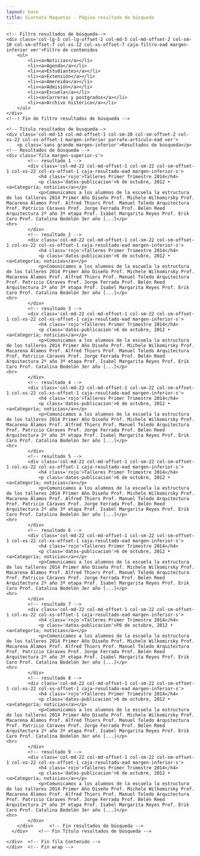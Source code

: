 ```yaml
---
layout: base
title: Giornata Maquetas - Página resultado de búsqueda
---
```



<div class='col-lg-24'>
	<div class='wrap'>
    	<div class='fila margen-inferior'>
         	<div class='col-lg-5 col-lg-offset-2 col-md-6 col-md-offset-2 col-sm-12 col-sm-offset-1 col-xs-21 col-xs-offset-1'>
            </div>
        </div>
<div class='fila'>
    
	<!-- Filtro resultados de búsqueda-->
	<div class='col-lg-5 col-lg-offset-2 col-md-5 col-md-offset-2 col-sm-10 col-sm-offset-7 col-xs-12 col-xs-offset-7 caja-filtro-ead margen-inferior ver'>Filtro de contenidos
  		<ul>
         	<li><a>Noticias</a></li>
         	<li><a>Agenda</a></li>
         	<li><a>Estudiantes</a></li>
         	<li><a>Extensión</a></li>
         	<li><a>Amereida</a></li>
         	<li><a>Admisión</a></li>
         	<li><a>Escuela</a></li>
         	<li><a>Carreras y postgrados</a></li>
         	<li><a>Archivo histórico</a></li>
        </ul>
    </div>
    <!--! Fin de filtro resultados de búsqueda -->

    <!-- Título resultados de busqueda-->
    <div class='col-md-13 col-md-offset-1 col-sm-20 col-sm-offset-2 col-xs-22 col-xs-offset-1 margen-inferior parrafo-articulo-ead ver'>
    	<p class='sans grande margen-inferior'>Resultados de búsqueda</p>
   	<!-- Resultados de búsqueda -->
    <div class='fila margen-superior-s'>
    		<!-- resultado 1 -->
    		<div class='col-md-22 col-md-offset-1 col-sm-22 col-sm-offset-1 col-xs-22 col-xs-offset-1 caja-resultado-ead margen-inferior-s'>
        		<h4 class='rojo'>Talleres Primer Trimestre 2014</h4>
          		<p class='datos-publicacion'>6 de octubre, 2012 • <a>Categoría; noticias</a></p>
          		<p>Comunicamos a los alumnos de la escuela la estructura de los talleres 2014 Primer Año Diseño Prof. Michele Wilkomirsky Prof. Macarena Álamos Prof. Alfred Thiers Prof. Manuel Toledo Arquitectura Prof. Patricio Cáraves Prof. Jorge Ferrada Prof. Belén Reed Arquitectura 2º año 3ª etapa Prof. Isabel Margarita Reyes Prof. Erik Caro Prof. Catalina Bodelón 3er año [...]</p>
    <hr>
    		</div>
    		<!-- resultado 2 -->
    		<div class='col-md-22 col-md-offset-1 col-sm-22 col-sm-offset-1 col-xs-22 col-xs-offset-1 caja-resultado-ead margen-inferior-s'>
        		<h4 class='rojo'>Talleres Primer Trimestre 2014</h4>
          		<p class='datos-publicacion'>6 de octubre, 2012 • <a>Categoría; noticias</a></p>
          		<p>Comunicamos a los alumnos de la escuela la estructura de los talleres 2014 Primer Año Diseño Prof. Michele Wilkomirsky Prof. Macarena Álamos Prof. Alfred Thiers Prof. Manuel Toledo Arquitectura Prof. Patricio Cáraves Prof. Jorge Ferrada Prof. Belén Reed Arquitectura 2º año 3ª etapa Prof. Isabel Margarita Reyes Prof. Erik Caro Prof. Catalina Bodelón 3er año [...]</p>
    <hr>
        	</div>
        	<!-- resultado 3 -->
        	<div class='col-md-22 col-md-offset-1 col-sm-22 col-sm-offset-1 col-xs-22 col-xs-offset-1 caja-resultado-ead margen-inferior-s'>
         		<h4 class='rojo'>Talleres Primer Trimestre 2014</h4>
         		<p class='datos-publicacion'>6 de octubre, 2012 • <a>Categoría; noticias</a></p>
         		<p>Comunicamos a los alumnos de la escuela la estructura de los talleres 2014 Primer Año Diseño Prof. Michele Wilkomirsky Prof. Macarena Álamos Prof. Alfred Thiers Prof. Manuel Toledo Arquitectura Prof. Patricio Cáraves Prof. Jorge Ferrada Prof. Belén Reed Arquitectura 2º año 3ª etapa Prof. Isabel Margarita Reyes Prof. Erik Caro Prof. Catalina Bodelón 3er año [...]</p>
    <hr>
        	</div>
        	<!-- resultado 4 -->
         	<div class='col-md-22 col-md-offset-1 col-sm-22 col-sm-offset-1 col-xs-22 col-xs-offset-1 caja-resultado-ead margen-inferior-s'>
         		<h4 class='rojo'>Talleres Primer Trimestre 2014</h4>
         		<p class='datos-publicacion'>6 de octubre, 2012 • <a>Categoría; noticias</a></p>
         		<p>Comunicamos a los alumnos de la escuela la estructura de los talleres 2014 Primer Año Diseño Prof. Michele Wilkomirsky Prof. Macarena Álamos Prof. Alfred Thiers Prof. Manuel Toledo Arquitectura Prof. Patricio Cáraves Prof. Jorge Ferrada Prof. Belén Reed Arquitectura 2º año 3ª etapa Prof. Isabel Margarita Reyes Prof. Erik Caro Prof. Catalina Bodelón 3er año [...]</p>
	<hr>
 			</div>
 			<!-- resultado 5 -->
 			<div class='col-md-22 col-md-offset-1 col-sm-22 col-sm-offset-1 col-xs-22 col-xs-offset-1 caja-resultado-ead margen-inferior-s'>
          		<h4 class='rojo'>Talleres Primer Trimestre 2014</h4>
          		<p class='datos-publicacion'>6 de octubre, 2012 • <a>Categoría; noticias</a></p>
          		<p>Comunicamos a los alumnos de la escuela la estructura de los talleres 2014 Primer Año Diseño Prof. Michele Wilkomirsky Prof. Macarena Álamos Prof. Alfred Thiers Prof. Manuel Toledo Arquitectura Prof. Patricio Cáraves Prof. Jorge Ferrada Prof. Belén Reed Arquitectura 2º año 3ª etapa Prof. Isabel Margarita Reyes Prof. Erik Caro Prof. Catalina Bodelón 3er año [...]</p>
    <hr>
			</div>
			<!-- resultado 6 -->
          	<div class='col-md-22 col-md-offset-1 col-sm-22 col-sm-offset-1 col-xs-22 col-xs-offset-1 caja-resultado-ead margen-inferior-s'>
          		<h4 class='rojo'>Talleres Primer Trimestre 2014</h4>
          		<p class='datos-publicacion'>6 de octubre, 2012 • <a>Categoría; noticias</a></p>
         		<p>Comunicamos a los alumnos de la escuela la estructura de los talleres 2014 Primer Año Diseño Prof. Michele Wilkomirsky Prof. Macarena Álamos Prof. Alfred Thiers Prof. Manuel Toledo Arquitectura Prof. Patricio Cáraves Prof. Jorge Ferrada Prof. Belén Reed Arquitectura 2º año 3ª etapa Prof. Isabel Margarita Reyes Prof. Erik Caro Prof. Catalina Bodelón 3er año [...]</p>
    <hr>
          	</div>
          	<!-- resultado 7 -->
          	<div class='col-md-22 col-md-offset-1 col-sm-22 col-sm-offset-1 col-xs-22 col-xs-offset-1 caja-resultado-ead margen-inferior-s'>
          		<h4 class='rojo'>Talleres Primer Trimestre 2014</h4>
          		<p class='datos-publicacion'>P6 de octubre, 2012 • <a>Categoría; noticias</a></p>
          		<p>Comunicamos a los alumnos de la escuela la estructura de los talleres 2014 Primer Año Diseño Prof. Michele Wilkomirsky Prof. Macarena Álamos Prof. Alfred Thiers Prof. Manuel Toledo Arquitectura Prof. Patricio Cáraves Prof. Jorge Ferrada Prof. Belén Reed Arquitectura 2º año 3ª etapa Prof. Isabel Margarita Reyes Prof. Erik Caro Prof. Catalina Bodelón 3er año [...]</p>
    <hr>
          	</div>
          	<!-- resultado 8 -->
          	<div class='col-md-22 col-md-offset-1 col-sm-22 col-sm-offset-1 col-xs-22 col-xs-offset-1 caja-resultado-ead margen-inferior-s'>
          		<h4 class='rojo'>Talleres Primer Trimestre 2014</h4>
          		<p class='datos-publicacion'>6 de octubre, 2012 • <a>Categoría; noticias</a></p>
          		<p>Comunicamos a los alumnos de la escuela la estructura de los talleres 2014 Primer Año Diseño Prof. Michele Wilkomirsky Prof. Macarena Álamos Prof. Alfred Thiers Prof. Manuel Toledo Arquitectura Prof. Patricio Cáraves Prof. Jorge Ferrada Prof. Belén Reed Arquitectura 2º año 3ª etapa Prof. Isabel Margarita Reyes Prof. Erik Caro Prof. Catalina Bodelón 3er año [...]</p>
    <hr>
          	</div>
          	<!-- resultado 9 -->
          	<div class='col-md-22 col-md-offset-1 col-sm-22 col-sm-offset-1 col-xs-22 col-xs-offset-1 caja-resultado-ead margen-inferior-s'>
          		<h4 class='rojo'>Talleres Primer Trimestre 2014</h4>
          		<p class='datos-publicacion'>6 de octubre, 2012 • <a>Categoría; noticias</a></p>
          		<p>Comunicamos a los alumnos de la escuela la estructura de los talleres 2014 Primer Año Diseño Prof. Michele Wilkomirsky Prof. Macarena Álamos Prof. Alfred Thiers Prof. Manuel Toledo Arquitectura Prof. Patricio Cáraves Prof. Jorge Ferrada Prof. Belén Reed Arquitectura 2º año 3ª etapa Prof. Isabel Margarita Reyes Prof. Erik Caro Prof. Catalina Bodelón 3er año [...]</p>
    <hr>
          	</div>
        </div>		<!-- Fin resultados de búsqueda -->
      </div>	<!-- Fin Título resultados de búsqueda -->    
       
	</div>	<!-- Fin fila Contenido -->
	</div>	<!-- Fin wrap -->
 </div> <!-- in div Col -->